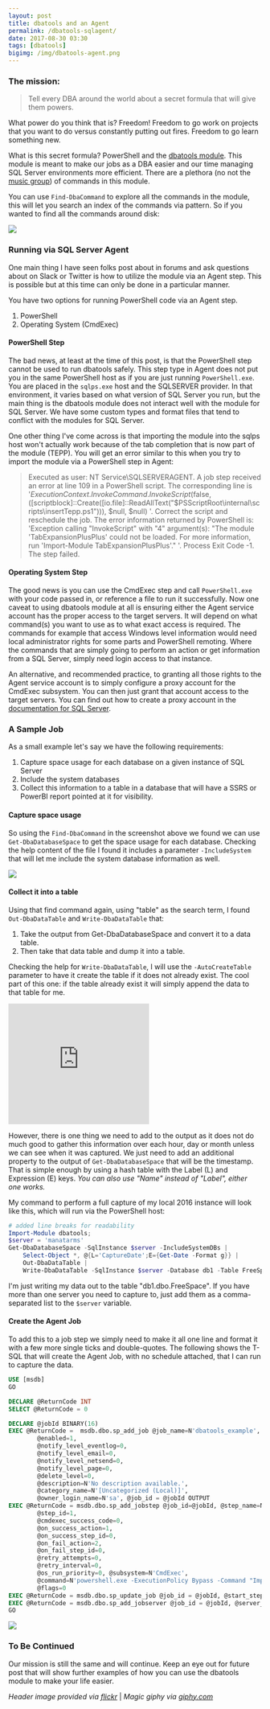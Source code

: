 ```yaml
---
layout: post
title: dbatools and an Agent
permalink: /dbatools-sqlagent/
date: 2017-08-30 03:30
tags: [dbatools]
bigimg: /img/dbatools-agent.png
---
```


### The mission:

> Tell every DBA around the world about a secret formula that will give them powers.

What power do you think that is? Freedom! Freedom to go work on projects that you want to do versus constantly putting out fires. Freedom to go learn something new.

What is this secret formula? PowerShell and the <a href="https://dbatools.io" target="_blank">dbatools module</a>. This module is meant to make our jobs as a DBA easier and our time managing SQL Server environments more efficient. There are a plethora (no not the <a href="https://youtu.be/OebItXu-QCk" target="_blank">music group</a>) of commands in this module. 

You can use `Find-DbaCommand` to explore all the commands in the module, this will let you search an index of the commands via pattern. So if you wanted to find all the commands around disk:

![](/img/dbatools-agent_finddbacommand.png)

### Running via SQL Server Agent

One main thing I have seen folks post about in forums and ask questions about on Slack or Twitter is how to utilize the module via an Agent step. This is possible but at this time can only be done in a particular manner. 

You have two options for running PowerShell code via an Agent step. 

1. PowerShell 
2. Operating System (CmdExec)

#### PowerShell Step

The bad news, at least at the time of this post, is that the PowerShell step cannot be used to run dbatools safely. This step type in Agent does not put you in the same PowerShell host as if you are just running `PowerShell.exe`. You are placed in the `sqlps.exe` host and the SQLSERVER provider. In that environment, it varies based on what version of SQL Server you run, but the main thing is the dbatools module does not interact well with the module for SQL Server. We have some custom types and format files that tend to conflict with the modules for SQL Server.

One other thing I've come across is that importing the module into the sqlps host won't actually work because of the tab completion that is now part of the module (TEPP). You will get an error similar to this when you try to import the module via a PowerShell step in Agent:

> Executed as user: NT Service\SQLSERVERAGENT. A job step received an error at line 109 in a PowerShell script. The corresponding line is '$ExecutionContext.InvokeCommand.InvokeScript($false, ([scriptblock]::Create([io.file]::ReadAllText("$PSScriptRoot\internal\scripts\insertTepp.ps1"))), $null, $null)  '. Correct the script and reschedule the job. The error information returned by PowerShell is: 'Exception calling "InvokeScript" with "4" argument(s): "The module 'TabExpansionPlusPlus' could not be loaded. For more information, run 'Import-Module TabExpansionPlusPlus'."  '.  Process Exit Code -1.  The step failed.

#### Operating System Step

The good news is you can use the CmdExec step and call `PowerShell.exe` with your code passed in, or reference a file to run it successfully. Now one caveat to using dbatools module at all is ensuring either the Agent service account has the proper access to the target servers. It will depend on what command(s) you want to use as to what exact access is required. The commands for example that access Windows level information would need local administrator rights for some parts and PowerShell remoting. Where the commands that are simply going to perform an action or get information from a SQL Server, simply need login access to that instance. 

An alternative, and recommended practice, to granting all those rights to the Agent service account is to simply configure a proxy account for the CmdExec subsystem. You can then just grant that account access to the target servers. You can find out how to create a proxy account in the <a href="https://docs.microsoft.com/en-us/sql/ssms/agent/create-a-sql-server-agent-proxy" target="_blank">documentation for SQL Server</a>.

### A Sample Job

As a small example let's say we have the following requirements:

1. Capture space usage for each database on a given instance of SQL Server
2. Include the system databases
3. Collect this information to a table in a database that will have a SSRS or PowerBI report pointed at it for visibility.

#### Capture space usage

So using the `Find-DbaCommand` in the screenshot above we found we can use `Get-DbaDatabaseSpace` to get the space usage for each database. Checking the help content of the file I found it includes a parameter `-IncludeSystem` that will let me include the system database information as well.

![](/img/dbatools-agent_getdbadatabasespace.png)

#### Collect it into a table

Using that find command again, using "table" as the search term, I found `Out-DbaDataTable` and `Write-DbaDataTable` that:

1. Take the output from Get-DbaDatabaseSpace and convert it to a data table.
2. Then take that data table and dump it into a table.

Checking the help for `Write-DbaDataTable`, I will use the `-AutoCreateTable` parameter to have it create the table if it does not already exist. The cool part of this one: if the table already exist it will simply append the data to that table for me.

<iframe src="https://giphy.com/embed/ujUdrdpX7Ok5W" width="280" height="240" frameBorder="0" class="giphy-embed" allowFullScreen></iframe>

However, there is one thing we need to add to the output as it does not do much good to gather this information over each hour, day or month unless we can see when it was captured. We just need to add an additional property to the output of `Get-DbaDatabaseSpace` that will be the timestamp. That is simple enough by using a hash table with the Label (L) and Expression (E) keys. _You can also use "Name" instead of "Label", either one works._ 

My command to perform a full capture of my local 2016 instance will look like this, which will run via the PowerShell host:

```powershell
# added line breaks for readability
Import-Module dbatools;
$server = 'manatarms'
Get-DbaDatabaseSpace -SqlInstance $server -IncludeSystemDBs | 
	Select-Object *, @{L='CaptureDate';E={Get-Date -Format g}} | 
	Out-DbaDataTable | 
	Write-DbaDataTable -SqlInstance $server -Database db1 -Table FreeSpace -AutoCreateTable
```

I'm just writing my data out to the table "db1.dbo.FreeSpace". If you have more than one server you need to capture to, just add them as a comma-separated list to the `$server` variable.

#### Create the Agent Job

To add this to a job step we simply need to make it all one line and format it with a few more single ticks and double-quotes. The following shows the T-SQL that will create the Agent Job, with no schedule attached, that I can run to capture the data.

```sql
USE [msdb]
GO

DECLARE @ReturnCode INT
SELECT @ReturnCode = 0

DECLARE @jobId BINARY(16)
EXEC @ReturnCode =  msdb.dbo.sp_add_job @job_name=N'dbatools_example', 
		@enabled=1, 
		@notify_level_eventlog=0, 
		@notify_level_email=0, 
		@notify_level_netsend=0, 
		@notify_level_page=0, 
		@delete_level=0, 
		@description=N'No description available.', 
		@category_name=N'[Uncategorized (Local)]', 
		@owner_login_name=N'sa', @job_id = @jobId OUTPUT
EXEC @ReturnCode = msdb.dbo.sp_add_jobstep @job_id=@jobId, @step_name=N'dbatools_command', 
		@step_id=1, 
		@cmdexec_success_code=0, 
		@on_success_action=1, 
		@on_success_step_id=0, 
		@on_fail_action=2, 
		@on_fail_step_id=0, 
		@retry_attempts=0, 
		@retry_interval=0, 
		@os_run_priority=0, @subsystem=N'CmdExec', 
		@command=N'powershell.exe -ExecutionPolicy Bypass -Command "Import-Module dbatools; $server = ''manatarms''; Get-DbaDatabaseSpace -SqlInstance $server -IncludeSystemDBs | Select-Object *, @{L=''CaptureDate'';E={Get-Date -Format g}} | Out-DbaDataTable | Write-DbaDataTable -SqlInstance $server -Database db1 -Table FreeSpace -AutoCreateTable', 
		@flags=0
EXEC @ReturnCode = msdb.dbo.sp_update_job @job_id = @jobId, @start_step_id = 1
EXEC @ReturnCode = msdb.dbo.sp_add_jobserver @job_id = @jobId, @server_name = N'(local)'
GO
```

![](/img/dbatools-agent_captureddata.png)

### To Be Continued

Our mission is still the same and will continue. Keep an eye out for future post that will show further examples of how you can use the dbatools module to make your life easier.

_Header image provided via [flickr](https://flic.kr/p/ckpHpL)_ | _Magic giphy via [giphy.com](https://giphy.com/gifs/reactiongifs-ujUdrdpX7Ok5W)_

